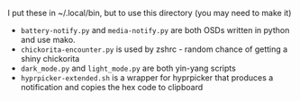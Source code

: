 I put these in ~/.local/bin, but to use this directory (you may need to make it)

- `battery-notify.py` and `media-notify.py` are both OSDs written in python and use mako.
- `chickorita-encounter.py` is used by zshrc - random chance of getting a shiny chickorita
- `dark_mode.py` and `light_mode.py` are both yin-yang scripts
- `hyprpicker-extended.sh` is a wrapper for hyprpicker that produces a notification and copies the hex code to clipboard

